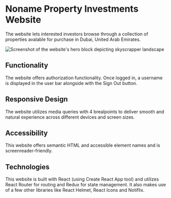 # Noname Property Investments Website

The website lets interested investors browse through a collection of properties
avalable for purchase in Dubai, United Arab Emirates.

![Screenshot of the website's hero block depicting skyscrapper landscape](https://gcdnb.pbrd.co/images/XuMoBTbj9RzC.png)

## Functionality

The website offers authorization functionality. Once logged in, a username is
displayed in the user bar alongside with the Sign Out button.

## Responsive Design

The website utilizes media queries with 4 brealpoints to deliver smooth and
natural experience across different devices and screen sizes.

## Accessibility

This website offers semantic HTML and accessible element names and is
screenreader-friendly.

## Technologies

This website is built with React (using Create React App tool) and utilizes
React Router for routing and Redux for state management. It also makes use of a
few other libraries like React Helmet, React Icons and Notiflix.
